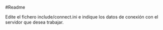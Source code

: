 #Readme 

Edite el fichero include/connect.ini e indique los datos de conexión
con el servidor que desea trabajar.

